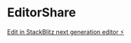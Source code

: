 # EditorShare

[Edit in StackBlitz next generation editor ⚡️](https://stackblitz.com/~/github.com/hari7261/EditorShare)